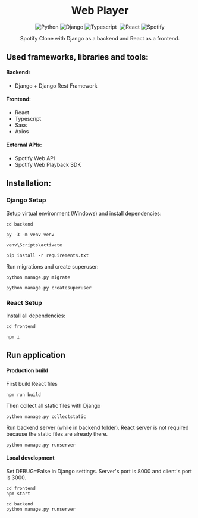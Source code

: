 <div align="center">
    <h1>Web Player</h1>
    <img alt="Python" src="https://img.shields.io/badge/python%20-%2314354C.svg?&style=for-the-badge&logo=python&logoColor=white"/>
    <img alt="Django" src="https://img.shields.io/badge/django%20-%23092E20.svg?&style=for-the-badge&logo=django&logoColor=white"/>
    <img alt="Typescript" src="https://img.shields.io/badge/TypeScript-007ACC?style=for-the-badge&logo=typescript&logoColor=white"/>&nbsp;
    <img alt="React" src="https://img.shields.io/badge/react%20-%2320232a.svg?&style=for-the-badge&logo=react&logoColor=%2361DAFB"/>
    <img alt="Spotify" src="https://img.shields.io/badge/Spotify-1ED760?style=for-the-badge&logo=spotify&logoColor=white" />
    <p>Spotify Clone with Django as a backend and React as a frontend.</p>
</div>

## Used frameworks, libraries and tools:

#### Backend:
- Django + Django Rest Framework

#### Frontend:
- React
- Typescript
- Sass
- Axios

#### External APIs:
- Spotify Web API
- Spotify Web Playback SDK

## Installation:

### Django Setup
Setup virtual environment (Windows) and install dependencies:
```shell script
cd backend

py -3 -m venv venv  

venv\Scripts\activate  

pip install -r requirements.txt  
```
Run migrations and create superuser:
```shell script
python manage.py migrate  

python manage.py createsuperuser  
```

### React Setup
Install all dependencies:
```shell script
cd frontend

npm i
```

## Run application

#### Production build
First build React files
```shell script
npm run build
```

Then collect all static files with Django
```shell script
python manage.py collectstatic
```

Run backend server (while in backend folder). React server is not required because the static files are already there.
```shell script
python manage.py runserver
```

#### Local development
Set DEBUG=False in Django settings. Server's port is 8000 and client's port is 3000.
```shell script
cd frontend
npm start
```

```shell script
cd backend
python manage.py runserver
```
